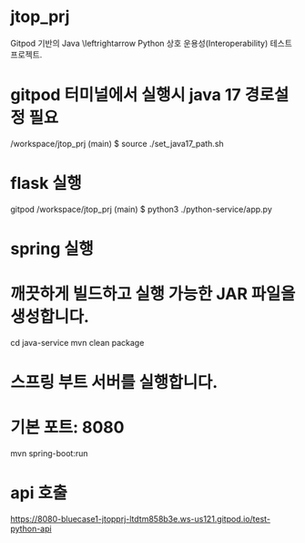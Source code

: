 # jtop_prj
Gitpod 기반의 Java \leftrightarrow Python 상호 운용성(Interoperability) 테스트 프로젝트.

# gitpod 터미널에서 실행시 java 17 경로설정 필요
/workspace/jtop_prj (main) $ source ./set_java17_path.sh

# flask 실행
gitpod /workspace/jtop_prj (main) $ python3 ./python-service/app.py 

# spring 실행
# 깨끗하게 빌드하고 실행 가능한 JAR 파일을 생성합니다.
cd java-service
mvn clean package

# 스프링 부트 서버를 실행합니다.
# 기본 포트: 8080
mvn spring-boot:run

# api 호출
https://8080-bluecase1-jtopprj-ltdtm858b3e.ws-us121.gitpod.io/test-python-api
